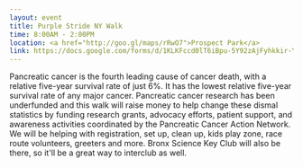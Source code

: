```yaml
---
layout: event
title: Purple Stride NY Walk
time: 8:00AM - 2:00PM
location: <a href="http://goo.gl/maps/rRwO7">Prospect Park</a>
link: https://docs.google.com/forms/d/1KLKFccd0lT6iBpu-5Y92zAjFyhkkir-YEBGlmuVS4hk/viewform
---
```

Pancreatic cancer is the fourth leading cause of cancer death, with a relative five-year survival rate of just 6%. It has the lowest relative five-year survival rate of any major cancer. Pancreatic cancer research has been underfunded and this walk will raise money to help change these dismal statistics by funding research grants, advocacy efforts, patient support, and awareness activities coordinated by the Pancreatic Cancer Action Network. We will be helping with registration, set up, clean up, kids play zone, race route volunteers, greeters and more. Bronx Science Key Club will also be there, so it'll be a great way to interclub as well. 
